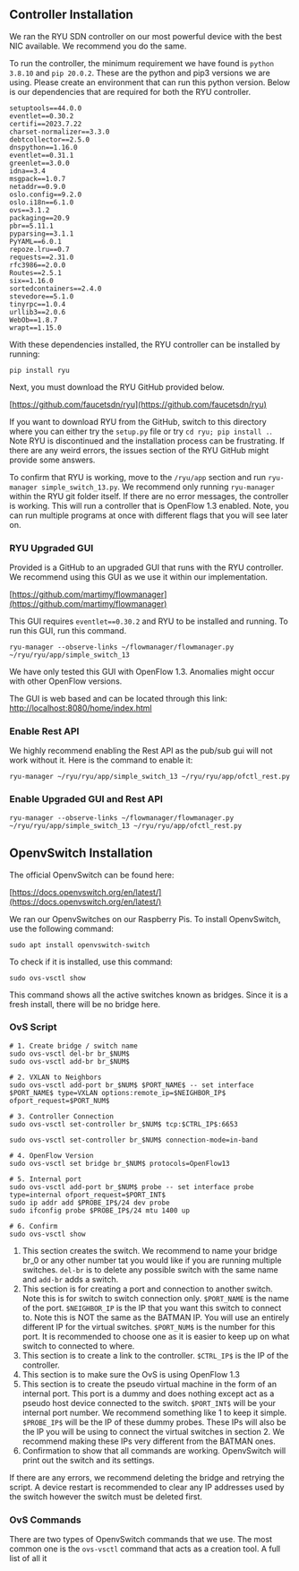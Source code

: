 ## Controller Installation
We ran the RYU SDN controller on our most powerful device with the best NIC available. We recommend you do the same.

To run the controller, the minimum requirement we have found is `python 3.8.10` and `pip 20.0.2`. These are the python and pip3 versions we are using. Please create an environment that can run this python version. Below is our dependencies that are required for both the RYU controller.

```
setuptools==44.0.0
eventlet==0.30.2
certifi==2023.7.22
charset-normalizer==3.3.0
debtcollector==2.5.0
dnspython==1.16.0
eventlet==0.31.1
greenlet==3.0.0
idna==3.4
msgpack==1.0.7
netaddr==0.9.0
oslo.config==9.2.0
oslo.i18n==6.1.0
ovs==3.1.2
packaging==20.9
pbr==5.11.1
pyparsing==3.1.1
PyYAML==6.0.1
repoze.lru==0.7
requests==2.31.0
rfc3986==2.0.0
Routes==2.5.1
six==1.16.0
sortedcontainers==2.4.0
stevedore==5.1.0
tinyrpc==1.0.4
urllib3==2.0.6
WebOb==1.8.7
wrapt==1.15.0
```
With these dependencies installed, the RYU controller can be installed by running:

`pip install ryu`

Next, you must download the RYU GitHub provided below. 

[https://github.com/faucetsdn/ryu](https://github.com/faucetsdn/ryu)

If you want to download RYU from the GitHub, switch to this directory where you can either try the `setup.py` file or try `cd ryu; pip install .`. Note RYU is discontinued and the installation process can be frustrating. If there are any weird errors, the issues section of the RYU GitHub might provide some answers.

To confirm that RYU is working, move to the `/ryu/app` section and run `ryu-manager simple_switch_13.py`. We recommend only running `ryu-manager` within the RYU git folder itself. If there are no error messages, the controller is working. This will run a controller that is OpenFlow 1.3 enabled. Note, you can run multiple programs at once with different flags that you will see later on.

### RYU Upgraded GUI
Provided is a GitHub to an upgraded GUI that runs with the RYU controller. We recommend using this GUI as we use it within our implementation.

[https://github.com/martimy/flowmanager](https://github.com/martimy/flowmanager)

This GUI requires `eventlet==0.30.2` and RYU to be installed and running. To run this GUI, run this command.

```
ryu-manager --observe-links ~/flowmanager/flowmanager.py ~/ryu/ryu/app/simple_switch_13
```

We have only tested this GUI with OpenFlow 1.3. Anomalies might occur with other OpenFlow versions. 

The GUI is web based and can be located through this link: [http://localhost:8080/home/index.html](http://localhost:8080/home/index.html)
### Enable Rest API
We highly recommend enabling the Rest API as the pub/sub gui will not work without it. Here is the command to enable it:

```
ryu-manager ~/ryu/ryu/app/simple_switch_13 ~/ryu/ryu/app/ofctl_rest.py
```

### Enable Upgraded GUI and Rest API

```
ryu-manager --observe-links ~/flowmanager/flowmanager.py ~/ryu/ryu/app/simple_switch_13 ~/ryu/ryu/app/ofctl_rest.py
```
## OpenvSwitch Installation
The official OpenvSwitch can be found here:

[https://docs.openvswitch.org/en/latest/](https://docs.openvswitch.org/en/latest/)

We ran our OpenvSwitches on our Raspberry Pis. To install OpenvSwitch, use the following command:
```
sudo apt install openvswitch-switch
```

To check if it is installed, use this command:
```
sudo ovs-vsctl show
```

This command shows all the active switches known as bridges. Since it is a fresh install, there will be no bridge here.

### OvS Script
```
# 1. Create bridge / switch name
sudo ovs-vsctl del-br br_$NUM$
sudo ovs-vsctl add-br br_$NUM$

# 2. VXLAN to Neighbors
sudo ovs-vsctl add-port br_$NUM$ $PORT_NAME$ -- set interface $PORT_NAME$ type=VXLAN options:remote_ip=$NEIGHBOR_IP$ ofport_request=$PORT_NUM$

# 3. Controller Connection
sudo ovs-vsctl set-controller br_$NUM$ tcp:$CTRL_IP$:6653

sudo ovs-vsctl set-controller br_$NUM$ connection-mode=in-band

# 4. OpenFlow Version
sudo ovs-vsctl set bridge br_$NUM$ protocols=OpenFlow13

# 5. Internal port
sudo ovs-vsctl add-port br_$NUM$ probe -- set interface probe type=internal ofport_request=$PORT_INT$
sudo ip addr add $PROBE_IP$/24 dev probe
sudo ifconfig probe $PROBE_IP$/24 mtu 1400 up

# 6. Confirm
sudo ovs-vsctl show
```

1. This section creates the switch. We recommend to name your bridge br_0 or any other number tat you would like if you are running multiple switches. `del-br` is to delete any possible switch with the same name and `add-br` adds a switch.
2. This section is for creating a port and connection to another switch. Note this is for switch to switch connection only. `$PORT_NAME` is the name of the port. `$NEIGHBOR_IP` is the IP that you want this switch to connect to. Note this is NOT the same as the BATMAN IP.  You will use an entirely different IP for the virtual switches. `$PORT_NUM$` is the number for this port. It is recommended to choose one as it is easier to keep up on what switch to connected to where.
3. This section is to create a link to the controller. `$CTRL_IP$` is the IP of the controller.
4. This section is to make sure the OvS is using OpenFlow 1.3
5. This section is to create the pseudo virtual machine in the form of an internal port. This port is a dummy and does nothing except act as a pseudo host device connected to the switch. `$PORT_INT$` will be your internal port number. We recommend something like 1 to keep it simple. `$PROBE_IP$` will be the IP of these dummy probes. These IPs will also be the IP you will be using to connect the virtual switches in section 2. We recommend making these IPs very different from the BATMAN ones.
6. Confirmation to show that all commands are working. OpenvSwitch will print out the switch and its settings.

If there are any errors, we recommend deleting the bridge and retrying the script. A device restart is recommended to clear any IP addresses used by the switch however the switch must be deleted first. 

### OvS Commands
There are two types of OpenvSwitch commands that we use. The most common one is the `ovs-vsctl` command that acts as a creation tool. A full list of all it